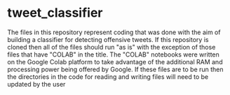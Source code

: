 # tweet_classifier
The files in this repository represent coding that was done with the aim of building a classifier for detecting offensive tweets.  If this repository is cloned then all of the files should run "as is" with the exception of those files that have "COLAB" in the title.  The "COLAB" notebooks were written on the Google Colab platform to take advantage of the additional RAM and processing power being offered by Google.  If these files are to be run then the directories in the code for reading and writing files will need to be updated by the user

